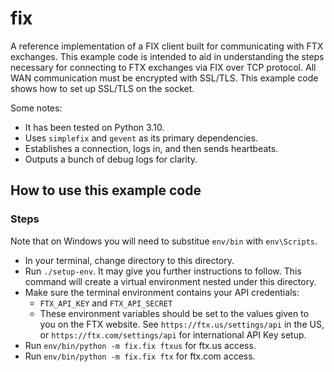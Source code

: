 # fix

A reference implementation of a FIX client built for communicating with FTX exchanges. This example code is intended to aid in understanding the steps necessary for connecting to FTX exchanges via FIX over TCP protocol. All WAN communication must be encrypted with SSL/TLS. This example code shows how to set up SSL/TLS on the socket.

Some notes:

 * It has been tested on Python 3.10.
 * Uses `simplefix` and `gevent` as its primary dependencies.
 * Establishes a connection, logs in, and then sends heartbeats.
 * Outputs a bunch of debug logs for clarity.

## How to use this example code

### Steps

Note that on Windows you will need to substitue `env/bin` with `env\Scripts`.

 - In your terminal, change directory to this directory.
 - Run `./setup-env`. It may give you further instructions to follow. This command will create a virtual environment nested under this directory.
 - Make sure the terminal environment contains your API credentials:
   - `FTX_API_KEY` and `FTX_API_SECRET`
   - These environment variables should be set to the values given to you on the FTX website. See `https://ftx.us/settings/api` in the US, or `https://ftx.com/settings/api` for international API Key setup.
 - Run `env/bin/python -m fix.fix ftxus` for ftx.us access.
 - Run `env/bin/python -m fix.fix ftx` for ftx.com access.

